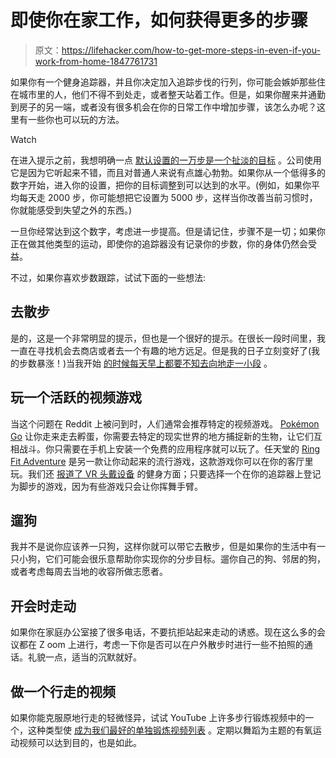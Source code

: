 # 即使你在家工作，如何获得更多的步骤

> 原文：<https://lifehacker.com/how-to-get-more-steps-in-even-if-you-work-from-home-1847761731>

如果你有一个健身追踪器，并且你决定加入追踪步伐的行列，你可能会嫉妒那些住在城市里的人，他们不得不到处走，或者整天站着工作。但是，如果你醒来并通勤到房子的另一端，或者没有很多机会在你的日常工作中增加步骤，该怎么办呢？这里有一些你也可以玩的方法。

Watch

在进入提示之前，我想明确一点 [默认设置的一万步是一个扯淡的目标](https://lifehacker.com/10-000-steps-is-a-bullshit-goal-1828861391) 。公司使用它是因为它听起来不错，而且对普通人来说有点雄心勃勃。如果你从一个低得多的数字开始，进入你的设置，把你的目标调整到可以达到的水平。(例如，如果你平均每天走 2000 步，你可能想把它设置为 5000 步，这样当你改善当前习惯时，你就能感受到失望之外的东西。)

一旦你经常达到这个数字，考虑进一步提高。但是请记住，步骤不是一切；如果你正在做其他类型的运动，即使你的追踪器没有记录你的步数，你的身体仍然会受益。

不过，如果你喜欢步数跟踪，试试下面的一些想法:

## 去散步

是的，这是一个非常明显的提示，但也是一个很好的提示。在很长一段时间里，我一直在寻找机会去商店或者去一个有趣的地方远足。但是我的日子立刻变好了(我的步数暴涨！)当我开始 [的时候每天早上都要不知去向地走一小段](https://lifehacker.com/get-up-and-go-for-a-walk-already-1844325797) 。

## 玩一个活跃的视频游戏

当这个问题在 Reddit 上被问到时，人们通常会推荐特定的视频游戏。 [Pokémon Go](https://lifehacker.com/what-is-pokemon-go-and-why-is-everyone-talking-about-it-1783420761) 让你走来走去孵蛋，你需要去特定的现实世界的地方捕捉新的生物，让它们互相战斗。你只需要在手机上安装一个免费的应用程序就可以玩了。任天堂的 [Ring Fit Adventure](https://gizmodo.com/nintendos-ring-fit-adventure-had-me-huffin-and-puffin-1838413978) 是另一款让你动起来的流行游戏，这款游戏你可以在你的客厅里玩。我们还 [报道了 VR 头戴设备](https://lifehacker.com/can-you-get-a-good-workout-with-virtual-reality-1847351527) 的健身方面；只要选择一个在你的追踪器上登记为脚步的游戏，因为有些游戏只会让你挥舞手臂。

## 遛狗

我并不是说你应该养一只狗，这样你就可以带它去散步，但是如果你的生活中有一只小狗，它们可能会很乐意帮助你实现你的分步目标。遛你自己的狗、邻居的狗，或者考虑每周去当地的收容所做志愿者。

## 开会时走动

如果你在家庭办公室接了很多电话，不要抗拒站起来走动的诱惑。现在这么多的会议都在 Z oom 上进行，考虑一下你是否可以在户外散步时进行一些不拍照的通话。礼貌一点，适当的沉默就好。

## 做一个行走的视频

如果你能克服原地行走的轻微怪异，试试 YouTube 上许多步行锻炼视频中的一个，这种类型使 [成为我们最好的单独锻炼视频列表](https://lifehacker.com/the-best-workout-videos-to-do-alone-1841673507) 。定期以舞蹈为主题的有氧运动视频可以达到目的，也是如此。